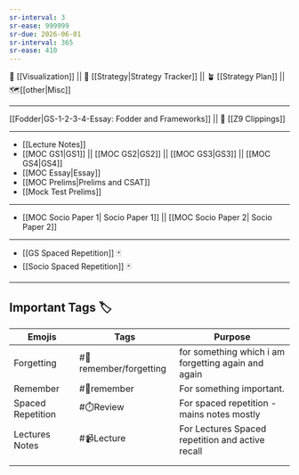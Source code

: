 ```yaml
---
sr-interval: 3
sr-ease: 999999
sr-due: 2026-06-01
sr-interval: 365
sr-ease: 410
---
```


🍉 [[Visualization]] || 🎯 [[Strategy|Strategy Tracker]] || 🪴 [[Strategy Plan]] || 🗺️[[other|Misc]] 

---
 
[[Fodder|GS-1-2-3-4-Essay: Fodder and Frameworks]] || 📜 [[Z9 Clippings]] 

---
  - [[Lecture Notes]]
- [[MOC GS1|GS1]] || [[MOC GS2|GS2]] || [[MOC GS3|GS3]] || [[MOC GS4|GS4]]
- [[MOC Essay|Essay]]
- [[MOC Prelims|Prelims and CSAT]]
- [[Mock Test Prelims]] 
---
-  [[MOC Socio Paper 1| Socio Paper 1]] ||  [[MOC Socio Paper 2| Socio Paper 2]]
---
-  [[GS Spaced Repetition]] 🃏
- [[Socio Spaced Repetition]] 🃏
---

## Important Tags 🏷️

| Emojis            | Tags                       | Purpose                                             |
| ----------------- | -------------------------- | --------------------------------------------------- |
| Forgetting        | #📍remember/forgetting     | for something which i am forgetting again and again |
| Remember          | #📍remember                | For something important.                            |
| Spaced Repetition | #⏱️Review                  | For spaced repetition - mains notes mostly          |
| Lectures Notes    | #📹Lecture                 | For Lectures Spaced repetition and active recall    |
|                   |                            |                                                     |
|                   |                            |                                                     |

